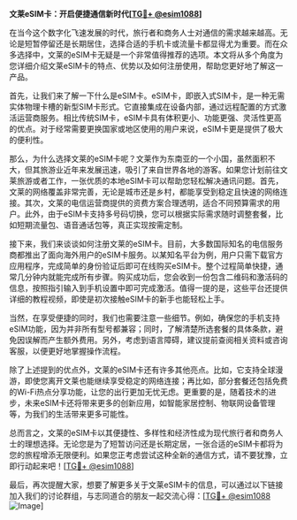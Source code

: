 **文莱eSIM卡：开启便捷通信新时代[[TG💪+ @esim1088](https://t.me/s/esim1088)]**

在当今这个数字化飞速发展的时代，旅行者和商务人士对通信的需求越来越高。无论是短暂停留还是长期居住，选择合适的手机卡或流量卡都显得尤为重要。而在众多选择中，文莱的eSIM卡无疑是一个非常值得推荐的选项。本文将从多个角度为您详细介绍文莱eSIM卡的特点、优势以及如何注册使用，帮助您更好地了解这一产品。

首先，让我们来了解一下什么是eSIM卡。eSIM卡，即嵌入式SIM卡，是一种无需实体物理卡槽的新型SIM卡形式。它直接集成在设备内部，通过远程配置的方式激活运营商服务。相比传统SIM卡，eSIM卡具有体积更小、功能更强、灵活性更高的优点。对于经常需要更换国家或地区使用的用户来说，eSIM卡更是提供了极大的便利性。

那么，为什么选择文莱的eSIM卡呢？文莱作为东南亚的一个小国，虽然面积不大，但其旅游业近年来发展迅速，吸引了来自世界各地的游客。如果您计划前往文莱旅游或者工作，一张优质的本地eSIM卡可以帮助您轻松解决通讯问题。首先，文莱的网络覆盖非常完善，无论是城市还是乡村，都能享受到稳定且快速的网络连接。其次，文莱的电信运营商提供的资费方案合理透明，适合不同预算需求的用户。此外，由于eSIM卡支持多号码切换，您可以根据实际需求随时调整套餐，比如短期流量包、语音通话包等，真正实现按需定制。

接下来，我们来谈谈如何注册文莱的eSIM卡。目前，大多数国际知名的电信服务商都推出了面向海外用户的eSIM卡服务。以某知名平台为例，用户只需下载官方应用程序，完成简单的身份验证后即可在线购买eSIM卡。整个过程简单快捷，通常几分钟内就能完成所有步骤。购买成功后，您会收到一份包含二维码和激活码的信息，按照指引输入到手机设置中即可完成激活。值得一提的是，这些平台还提供详细的教程视频，即使是初次接触eSIM卡的新手也能轻松上手。

当然，在享受便捷的同时，我们也需要注意一些细节。例如，确保您的手机支持eSIM功能，因为并非所有型号都兼容；同时，了解清楚所选套餐的具体条款，避免因误解而产生额外费用。另外，考虑到语言障碍，建议提前查阅相关资料或咨询客服，以便更好地掌握操作流程。

除了上述提到的优点外，文莱的eSIM卡还有许多其他亮点。比如，它支持全球漫游，即使您离开文莱也能继续享受稳定的网络连接；再比如，部分套餐还包括免费的Wi-Fi热点分享功能，让您的出行更加无忧无虑。更重要的是，随着技术的进步，未来eSIM卡还将带来更多的创新应用，如智能家居控制、物联网设备管理等，为我们的生活带来更多可能性。

总而言之，文莱的eSIM卡以其便捷性、多样性和经济性成为现代旅行者和商务人士的理想选择。无论您是为了短暂访问还是长期定居，一张合适的eSIM卡都将为您的旅程增添无限便利。如果您正考虑尝试这种全新的通信方式，请不要犹豫，立即行动起来吧！[[TG💪+ @esim1088](https://t.me/s/esim1088)]

最后，再次提醒大家，想要了解更多关于文莱eSIM卡的信息，可以通过以下链接加入我们的讨论群组，与志同道合的朋友一起交流心得：[[TG💪+ @esim1088](https://t.me/s/esim1088) ![Image](https://i.postimg.cc/4NQfJmqS/Snipaste-2025-05-13-00-14-12.png)]